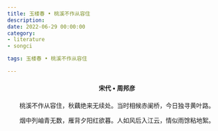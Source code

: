 ```yaml
---
title: 玉楼春 • 桃溪不作从容住
description:
date: 2022-06-29 00:00:00
category:
- literature
- songci

tags: 玉楼春 • 桃溪不作从容住

---
```


<div id="poem-author">
    宋代 • 周邦彦
</div>
<div id="poem-body">
<p class="poem-paragraph">桃溪不作从容住，秋藕绝来无续处。当时相候赤阑桥，今日独寻黄叶路。</p>
<p class="poem-paragraph">烟中列岫青无数，雁背夕阳红欲暮。人如风后入江云，情似雨馀粘地絮。</p>

</div>

<style>

#poem-author {
    width: 100%;
    text-align: center;
    margin: 20px 0;
    font-weight: bold;
}
#poem-body {
    width: 100%;
    text-align: center;
}
.poem-paragraph {
    font-family: "仿宋"
}

</style>
